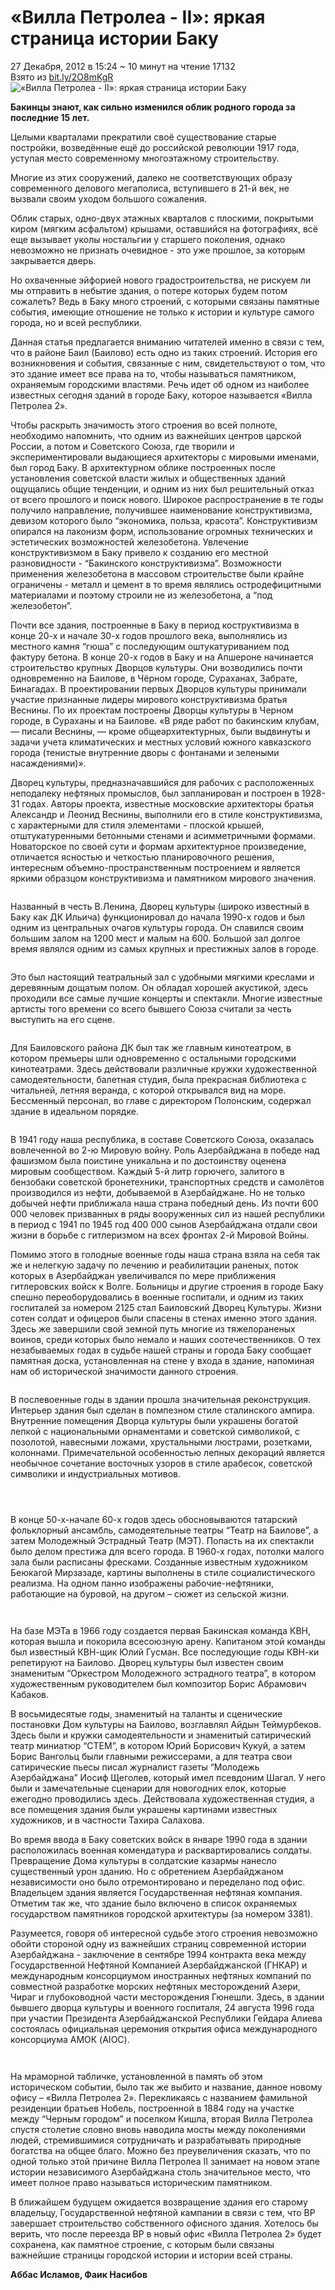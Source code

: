 <!DOCTYPE html>
<html>

<body class="stackedit">
  <div class="stackedit__html"><h1 id="«вилла-петролеа---ii»-яркая-страница-истории-баку">«Вилла Петролеа - II»: яркая страница истории Баку</h1>
<p>27 Декабря, 2012 в 15:24  ~ 10 минут на чтение  17132<br>
Взято из <a href="http://bit.ly/2O8mKgR">bit.ly/2O8mKgR</a><br>
<img src="https://1news.az/images/articles/2012/12/27/thumb_20121227030009056.jpg" alt="«Вилла Петролеа - II»: яркая страница истории Баку"></p>
<p><strong>Бакинцы знают, как сильно изменился облик родного города за последние 15 лет.</strong></p>
<p>Целыми кварталами прекратили своё существование старые постройки, возведённые ещё до российской революции 1917 года, уступая место современному многоэтажному строительству.</p>
<p>Многие из этих сооружений, далеко не соответствующих образу современного делового мегаполиса, вступившего в 21-й век, не вызвали своим уходом большого сожаления.</p>
<p>Облик старых, одно-двух этажных кварталов с плоскими, покрытыми киром (мягким асфальтом) крышами, оставшийся на фотографиях, всё еще вызывает уколы ностальгии у старшего поколения, однако невозможно не признать очевидное - это уже прошлое, за которым закрывается дверь.</p>
<p>Но охваченные эйфорией нового градостроительства, не рискуем ли мы отправить в небытие здания, о потере которых будем потом сожалеть? Ведь в Баку много строений, с которыми связаны памятные события, имеющие отношение не только к истории и культуре самого города, но и всей республики.</p>
<p>Данная статья предлагается вниманию читателей именно в связи с тем, что в районе Баил (Баилово) есть одно из таких строений. История его возникновения и события, связанные с ним, свидетельствуют о том, что это здание имеет все права на то, чтобы называться памятником, охраняемым городскими властями. Речь идет об одном из наиболее известных сегодня зданий в городе Баку, которое называется «Вилла Петролеа 2».</p>
<p>Чтобы раскрыть значимость этого строения во всей полноте, необходимо напомнить, что одним из важнейших центров царской России, а потом и Советского Союза, где творили и экспериментировали выдающиеся архитекторы с мировыми именами, был город Баку. В архитектурном облике построенных после установления советской власти жилых и общественных зданий ощущались общие тенденции, и одним из них был решительный отказ от всего прошлого и поиск нового. Широкое распространение в те годы получило направление, получившее наименование конструктивизма, девизом которого было “экономика, польза, красота”. Конструктивизм опирался на лаконизм форм, использование огромных технических и эстетических возможностей железобетона. Увлечение конструктивизмом в Баку привело к созданию его местной разновидности - “Бакинского конструктивизма”. Возможности применения железобетона в массовом строительстве были крайне ограничены - металл и цемент в то время являлись остродефицитными материалами и поэтому строили не из железобетона, а “под железобетон”.</p>
<p>Почти все здания, построенные в Баку в период коструктивизма в конце 20-х и начале 30-х годов прошлого века, выполнялись из местного камня “гюша” с последующим оштукатуриванием под фактуру бетона. В конце 20-х годов в Баку и на Апшероне начинается строительство крупных Дворцов культуры. Они возводились почти одновременно на Баилове, в Чёрном городе, Сураханах, Забрате, Бинагадах. В проектировании первых Дворцов культуры принимали участие признанные лидеры мирового конструктивизма братья Веснины. По их проектам построены Дворцы культуры в Черном городе, в Сураханы и на Баилове. «В ряде работ по бакинским клубам, — писали Веснины, — кроме общеархитектурных, были выдвинуты и задачи учета климатических и местных условий южного кавказского города (тенистые внутренние дворы с фонтанами и зелеными насаждениями)».</p>
<p>Дворец культуры, предназначавшийся для рабочих с расположенных неподалеку нефтяных промыслов, был запланирован и построен в 1928-31 годах. Авторы проекта, известные московские архитекторы братья Александр и Леонид Веснины, выполнили его в стиле конструктивизма, с характерными для стиля элементами - плоской крышей, отштукатуренными бетонными стенами и асимметричными формами. Новаторское по своей сути и формам архитектурное произведение, отличается ясностью и четкостью планировочного решения, интересным объемно-пространственным построением и является яркими образцом конструктивизма и памятником мирового значения.</p>
<p><strong><img src="https://1news.az/uploads/images/%D0%A0%D0%B8%D1%81%D1%83%D0%BD%D0%BE%D0%BA1(5).jpg" alt=""></strong></p>
<p>Названный в честь В.Ленина, Дворец культуры (широко известный в Баку как ДК Ильича) функционировал до начала 1990-х годов и был одним из центральных очагов культуры города. Он славился своим большим залом на 1200 мест и малым на 600. Большой зал долгое время являлся одним из самых крупных и престижных залов в городе.</p>
<p><strong><img src="https://1news.az/uploads/images/%D0%A0%D0%B8%D1%81%D1%83%D0%BD%D0%BE%D0%BA2(6).jpg" alt=""></strong></p>
<p>Это был настоящий театральный зал с удобными мягкими креслами и деревянным дощатым полом. Он обладал хорошей акустикой, здесь проходили все самые лучшие концерты и спектакли. Многие известные артисты того времени со всего бывшего Союза считали за честь выступить на его сцене.</p>
<p><strong><img src="https://1news.az/uploads/images/%D0%A0%D0%B8%D1%81%D1%83%D0%BD%D0%BE%D0%BA3(4).jpg" alt=""></strong></p>
<p>Для Баиловского района ДК был так же главным кинотеатром, в котором премьеры шли одновременно с остальными городскими кинотеатрами. Здесь действовали различные кружки художественной самодеятельности, балетная студия, была прекрасная библиотека с читальней, летняя веранда, с которой открывался вид на море. Бессменный персонал, во главе с директором Полонским, содержал здание в идеальном порядке.</p>
<p><strong><img src="https://1news.az/uploads/images/%D0%A0%D0%B8%D1%81%D1%83%D0%BD%D0%BE%D0%BA4(4).jpg" alt=""></strong></p>
<p>В 1941 году наша республика, в составе Советского Союза, оказалась вовлеченной во 2-ю Мировую войну. Роль Азербайджана в победе над фашизмом была поистине уникальна и по достоинству оценена мировым сообществом. Каждый 5-й литр горючего, залитого в бензобаки советской бронетехники, транспортных средств и самолётов производился из нефти, добываемой в Азербайджане. Но не только добычей нефти приближала наша страна победный день. Из почти 600 000 человек призванных в ряды вооруженных сил из нашей республики в период с 1941 по 1945 год 400 000 сынов Азербайджана отдали свои жизни в борьбе с гитлеризмом на всех фронтах 2-й Мировой Войны.</p>
<p>Помимо этого в голодные военные годы наша страна взяла на себя так же и нелегкую задачу по лечению и реабилитации раненых, поток которых в Азербайджан увеличивался по мере приближения гитлеровских войск к Волге. Больницы и другие строения в городе Баку спешно переоборудовались в военные госпитали, и одним из таких госпиталей за номером 2125 стал Баиловский Дворец Культуры. Жизни сотен солдат и офицеров были спасены в стенах именно этого здания. Здесь же завершили свой земной путь многие из тяжелораненых воинов, среди которых было немало и наших соотечественников. О тех незабываемых годах в судьбе нашей страны и города Баку сообщает памятная доска, установленная на стене у входа в здание, напоминая нам об исторической значимости данного строения.</p>
<p><strong><img src="https://1news.az/uploads/images/%D0%A0%D0%B8%D1%81%D1%83%D0%BD%D0%BE%D0%BA5(5).jpg" alt=""></strong></p>
<p>В послевоенные годы в здании прошла значительная реконструкция. Интерьер здания был сделан в помпезном стиле сталинского ампира. Внутренние помещения Дворца культуры были украшены богатой лепкой с национальными орнаментами и советской символикой, с позолотой, навесными ложами, хрустальными люстрами, розетками, колоннами. Примечательной особенностью лепных декораций является необычное сочетание восточных узоров в стиле арабесок, советской символики и индустриальных мотивов.</p>
<p><strong><img src="https://1news.az/uploads/images/%D0%A0%D0%B8%D1%81%D1%83%D0%BD%D0%BE%D0%BA6(3).jpg" alt=""></strong></p>
<p><strong><img src="https://1news.az/uploads/images/%D0%A0%D0%B8%D1%81%D1%83%D0%BD%D0%BE%D0%BA7(4).jpg" alt=""></strong></p>
<p><strong><img src="https://1news.az/uploads/images/%D0%A0%D0%B8%D1%81%D1%83%D0%BD%D0%BE%D0%BA8(3).jpg" alt=""></strong></p>
<p>В конце 50-х-начале 60-х годов здесь обосновываются татарский фольклорный ансамбль, самодеятельные театры “Театр на Баилове”, а затем Молодежный Эстрадный Театр (МЭТ). Попасть на их спектакли было делом престижа для всего города. В 1960-х годах, потолки малого зала были расписаны фресками. Созданные известным художником Беюкагой Мирзазаде, картины выполнены в стиле социалистического реализма. На одном панно изображены рабочие-нефтяники, работающие на буровой, на другом – сюжет из сельской жизни.</p>
<p><strong><img src="https://1news.az/uploads/images/%D0%A0%D0%B8%D1%81%D1%83%D0%BD%D0%BE%D0%BA9(3).jpg" alt=""></strong></p>
<p><strong><img src="https://1news.az/uploads/images/%D0%A0%D0%B8%D1%81%D1%83%D0%BD%D0%BE%D0%BA10(2).jpg" alt=""></strong></p>
<p>На базе МЭТа в 1966 году создается первая Бакинская команда КВН, которая вышла и покорила всесоюзную арену. Капитаном этой команды был известный КВН-щик Юлий Гусман. Все последующие годы КВН-ки репетируют на Баилово. Дворец культуры был известен своим знаменитым “Оркестром Молодежного эстрадного театра”, в котором художественным руководителем был композитор Борис Абрамович Кабаков.</p>
<p>В восьмидесятые годы, знаменитый на таланты и сценические постановки Дом культуры на Баилово, возглавлял Айдын Теймурбеков. Здесь были и кружки самодеятельности и знаменитый сатирический театр миниатюр “СТЕМ”, в котором Юрий Борисович Кукуй, а затем Борис Вангольц были главными режиссерами, а для театра свои сатирические пьесы писал журналист газеты “Молодежь Азербайджана” Иосиф Щеголев, который имел псевдоним Шагал. У него были и замечательные сценарии для новогодних елок, которые ежегодно проводились здесь. Действовала художественная студия, а все помещения здания были украшены картинами известных художников, и в частности Тахира Салахова.</p>
<p>Во время ввода в Баку советских войск в январе 1990 года в здании расположилась военная комендатура и расквартировались солдаты. Превращение Дома культуры в солдатские казармы нанесло существенный урон зданию. Но с обретением Азербайджаном независимости оно было отремонтировано и переделано под офис. Владельцем здания является Государственная нефтяная компания. Отметим так же, что здание было включено в список охраняемых государством памятников городской архитектуры (за номером 3381).</p>
<p>Разумеется, говоря об интересной судьбе этого строения невозможно обойти стороной одну из важнейших страниц современной истории Азербайджана - заключение в сентябре 1994 контракта века между Государственной Нефтяной Компанией Азербайджанской (ГНКАР) и международным консорциумом иностранных нефтяных компаний по совместной разработке морских нефтяных месторождений Азери, Чираг и глубоководной части месторождения Гюнешли. Здесь, в здании бывшего дворца культуры и военного госпиталя, 24 августа 1996 года при участии Президента Азербайджанской Республики Гейдара Алиева состоялась официальная церемония открытия офиса международного консорциума АМОК (AIOC).</p>
<p><strong><img src="https://1news.az/uploads/images/%D0%A0%D0%B8%D1%81%D1%83%D0%BD%D0%BE%D0%BA11.jpg" alt=""></strong></p>
<p><strong><img src="https://1news.az/uploads/images/%D0%A0%D0%B8%D1%81%D1%83%D0%BD%D0%BE%D0%BA12.jpg" alt=""></strong></p>
<p>На мраморной табличке, установленной в память об этом историческом событии, было так же выбито и название, данное новому офису – «Вилла Петролеа 2». Перекликаясь с названием фамильной резиденции братьев Нобель, построенной в 1884 году на участке между “Черным городом” и поселком Кишла, вторая Вилла Петролеа спустя столетие словно вновь наводила мосты между поколениями людей, стремившимися сотрудничать и разрабатывать природные богатства на общее благо. Можно без преувеличения сказать, что по одной только этой причине Вилла Петролеа II занимает на новом этапе истории независимого Азербайджана столь значительное место, что имеет полное право называться историческим памятником.</p>
<p>В ближайшем будущем ожидается возвращение здания его старому владельцу, Государственной нефтяной кампании в связи с тем, что ВР завершает строительство собственного офисного здания. Хотелось бы верить, что после переезда ВР в новый офис «Вилла Петролеа 2» будет сохранена, как памятное строение, с которым были связаны важнейшие страницы городской истории и истории всей страны.</p>
<p><strong>Аббас Исламов, Фаик Насибов</strong></p>
</div>
</body>

</html>
